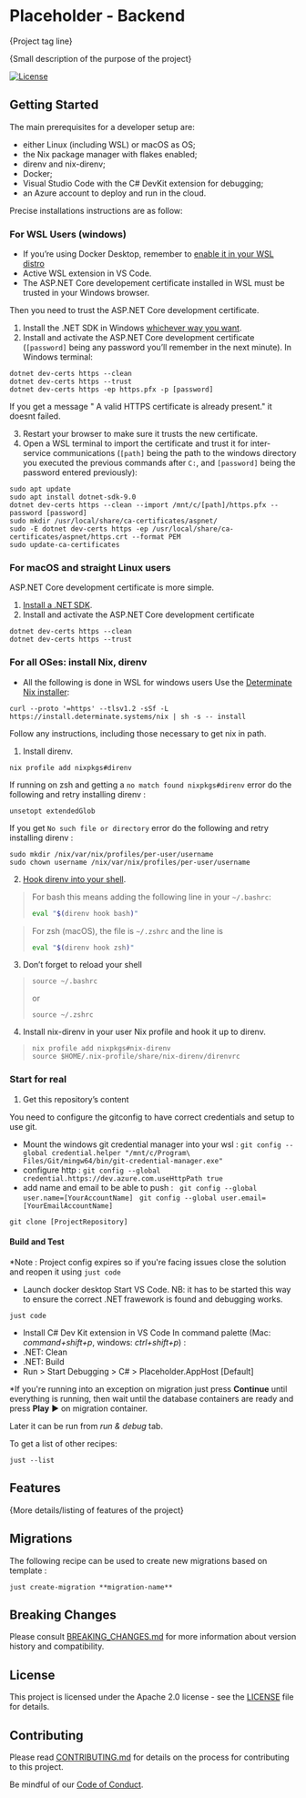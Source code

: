 # Placeholder - Backend

{Project tag line}

{Small description of the purpose of the project}

[![License](https://img.shields.io/badge/License-Apache%202.0-blue.svg)](LICENSE)

## Getting Started

The main prerequisites for a developer setup are:
- either Linux (including WSL) or macOS as OS;
- the Nix package manager with flakes enabled;
- direnv and nix-direnv;
- Docker;
- Visual Studio Code with the C# DevKit extension for debugging;
- an Azure account to deploy and run in the cloud.

Precise installations instructions are as follow:

### For WSL Users (windows)
- If you’re using Docker Desktop, remember to [enable it in your WSL distro](https://docs.docker.com/desktop/wsl/#enabling-docker-support-in-wsl-2-distros)
- Active WSL extension in VS Code.
- The ASP.NET Core developement certificate installed in WSL must be trusted in your Windows browser.

Then you need to trust the ASP.NET Core development certificate.

1. Install the .NET SDK in Windows [whichever way you want](https://learn.microsoft.com/en-us/dotnet/core/install/windows).
1. Install and activate the ASP.NET Core development certificate (`[password]` being any password you’ll remember in the next minute).
In Windows terminal:
```console
dotnet dev-certs https --clean
dotnet dev-certs https --trust
dotnet dev-certs https -ep https.pfx -p [password]
```
If you get a message " A valid HTTPS certificate is already present." it doesnt failed.

3. Restart your browser to make sure it trusts the new certificate.
4. Open a WSL terminal to import the certificate and trust it for inter-service communications (`[path]` being the path to the windows directory you executed the previous commands after `C:`, and `[password]` being the password entered previously):

```console
sudo apt update
sudo apt install dotnet-sdk-9.0
dotnet dev-certs https --clean --import /mnt/c/[path]/https.pfx --password [password]
sudo mkdir /usr/local/share/ca-certificates/aspnet/
sudo -E dotnet dev-certs https -ep /usr/local/share/ca-certificates/aspnet/https.crt --format PEM 
sudo update-ca-certificates
```

### For macOS and straight Linux users

ASP.NET Core development certificate is more simple.

1. [Install a .NET SDK](https://learn.microsoft.com/en-us/dotnet/core/install/).
2. Install and activate the ASP.NET Core development certificate
```console
dotnet dev-certs https --clean
dotnet dev-certs https --trust
```

### For all OSes: install Nix, direnv

* All the following is done in WSL for windows users
Use the [Determinate Nix installer](https://github.com/DeterminateSystems/nix-installer):
```console
curl --proto '=https' --tlsv1.2 -sSf -L https://install.determinate.systems/nix | sh -s -- install
```

Follow any instructions, including those necessary to get nix in path.

1. Install direnv.
```console
nix profile add nixpkgs#direnv
```

If running on zsh and getting a `no match found nixpkgs#direnv` error do the following and retry installing direnv :
```console
unsetopt extendedGlob
```

If you get `No such file or directory` error do the following and retry installing direnv :
```console
sudo mkdir /nix/var/nix/profiles/per-user/username
sudo chown username /nix/var/nix/profiles/per-user/username
```

2. [Hook direnv into your shell](https://direnv.net/docs/hook.html).

> For bash this means adding the following line in your `~/.bashrc`:
> ```bash
> eval "$(direnv hook bash)"
> ```

> For zsh (macOS), the file is `~/.zshrc` and the line is
> ```zsh
> eval "$(direnv hook zsh)"
> ```

3. Don’t forget to reload your shell
> ```console
> source ~/.bashrc
> ```
> 
> or
> ```console
> source ~/.zshrc
> ```

4. Install nix-direnv in your user Nix profile and hook it up to direnv.
> ```console
> nix profile add nixpkgs#nix-direnv
> source $HOME/.nix-profile/share/nix-direnv/direnvrc
> ```

### Start for real

1. Get this repository’s content

You need to configure the gitconfig to have correct credentials and setup to use git.
- Mount the windows git credential manager into your wsl :
``` git config --global credential.helper "/mnt/c/Program\ Files/Git/mingw64/bin/git-credential-manager.exe" ```
- configure http :
``` git config --global credential.https://dev.azure.com.useHttpPath true ```
- add name and email to be able to push :
``` git config --global user.name=[YourAccountName]```
``` git config --global user.email=[YourEmailAccountName]```

```console
git clone [ProjectRepository]
```



#### Build and Test
*Note : Project config expires so if you're facing issues close the solution and reopen it using `just code`

- Launch docker desktop
 Start VS Code. NB: it has to be started this way to ensure the correct .NET frawework is found and debugging works.
```console
just code
```

- Install C# Dev Kit extension in VS Code
In command palette (Mac: _command+shift+p_, windows: _ctrl+shift+p_) :
- .NET: Clean
- .NET: Build
- Run > Start Debugging > C# > Placeholder.AppHost [Default]

*If you're running into an exception on migration just press **Continue** until everything is running, then wait until the database containers are ready and press **Play** ▶︎ on migration container.

Later it can be run from *run & debug* tab.

To get a list of other recipes:
```console
just --list
```

## Features

{More details/listing of features of the project}

## Migrations
The following recipe can be used to create new migrations based on template :
```console
just create-migration **migration-name**
```

## Breaking Changes

Please consult [BREAKING_CHANGES.md](BREAKING_CHANGES.md) for more information about version
history and compatibility.

## License

This project is licensed under the Apache 2.0 license - see the
[LICENSE](LICENSE) file for details.

## Contributing

Please read [CONTRIBUTING.md](CONTRIBUTING.md) for details on the process for
contributing to this project.

Be mindful of our [Code of Conduct](CODE_OF_CONDUCT.md).
